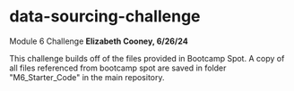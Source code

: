 # data-sourcing-challenge
Module 6 Challenge
**Elizabeth Cooney, 6/26/24**  


This challenge builds off of the files provided in Bootcamp Spot. A copy of all files referenced from bootcamp spot are saved in folder "M6_Starter_Code" in the main repository. 